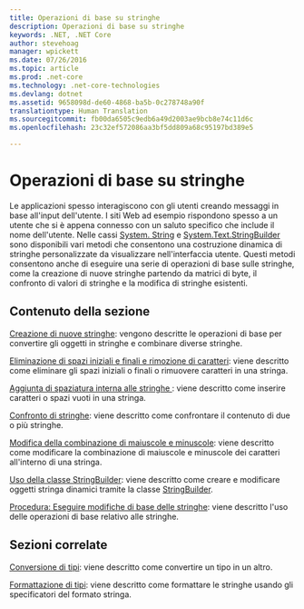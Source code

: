 ```yaml
---
title: Operazioni di base su stringhe
description: Operazioni di base su stringhe
keywords: .NET, .NET Core
author: stevehoag
manager: wpickett
ms.date: 07/26/2016
ms.topic: article
ms.prod: .net-core
ms.technology: .net-core-technologies
ms.devlang: dotnet
ms.assetid: 9658098d-de60-4868-ba5b-0c278748a90f
translationtype: Human Translation
ms.sourcegitcommit: fb00da6505c9edb6a49d2003ae9bcb8e74c11d6c
ms.openlocfilehash: 23c32ef572086aa3bf5dd809a68c95197bd389e5

---
```


# <a name="basic-string-operations"></a>Operazioni di base su stringhe

Le applicazioni spesso interagiscono con gli utenti creando messaggi in base all'input dell'utente. I siti Web ad esempio rispondono spesso a un utente che si è appena connesso con un saluto specifico che include il nome dell'utente. Nelle cassi [System. String](xref:System.String) e [System.Text.StringBuilder](xref:System.Text.StringBuilder) sono disponibili vari metodi che consentono una costruzione dinamica di stringhe personalizzate da visualizzare nell'interfaccia utente. Questi metodi consentono anche di eseguire una serie di operazioni di base sulle stringhe, come la creazione di nuove stringhe partendo da matrici di byte, il confronto di valori di stringhe e la modifica di stringhe esistenti.

## <a name="in-this-section"></a>Contenuto della sezione

[Creazione di nuove stringhe](creating-new.md): vengono descritte le operazioni di base per convertire gli oggetti in stringhe e combinare diverse stringhe.

[Eliminazione di spazi iniziali e finali e rimozione di caratteri](trimming.md): viene descritto come eliminare gli spazi iniziali o finali o rimuovere caratteri in una stringa. 

[Aggiunta di spaziatura interna alle stringhe ](padding.md): viene descritto come inserire caratteri o spazi vuoti in una stringa.

[Confronto di stringhe](comparing.md): viene descritto come confrontare il contenuto di due o più stringhe.

[Modifica della combinazione di maiuscole e minuscole](changing-case.md): viene descritto come modificare la combinazione di maiuscole e minuscole dei caratteri all'interno di una stringa.

[Uso della classe StringBuilder](stringbuilder.md): viene descritto come creare e modificare oggetti stringa dinamici tramite la classe [StringBuilder](xref:System.Text.StringBuilder).

[Procedura: Eseguire modifiche di base delle stringhe](basic-manipulations.md): viene descritto l'uso delle operazioni di base relativo alle stringhe.

## <a name="related-sections"></a>Sezioni correlate

[Conversione di tipi](type-conversion.md): viene descritto come convertire un tipo in un altro.

[Formattazione di tipi](formatting-types.md): viene descritto come formattare le stringhe usando gli specificatori del formato stringa.





<!--HONumber=Nov16_HO1-->



